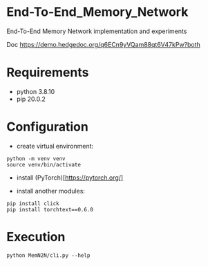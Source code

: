 # End-To-End_Memory_Network
End-To-End Memory Network implementation and experiments

Doc
https://demo.hedgedoc.org/q6ECn9yVQam88qt6V47kPw?both

# Requirements
- python 3.8.10
- pip 20.0.2

# Configuration
- create virtual environment:
```
python -m venv venv
source venv/bin/activate
```

- install (PyTorch)[https://pytorch.org/]

- install another modules:
```
pip install click
pip install torchtext==0.6.0
```

# Execution
```
python MemN2N/cli.py --help
```
